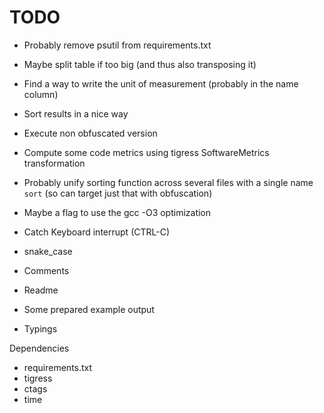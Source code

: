 # TODO

- Probably remove psutil from requirements.txt
- Maybe split table if too big (and thus also transposing it)
- Find a way to write the unit of measurement (probably in the name column)
- Sort results in a nice way
- Execute non obfuscated version
- Compute some code metrics using tigress SoftwareMetrics transformation

- Probably unify sorting function across several files with a single name `sort`
 (so can target just that with obfuscation)

- Maybe a flag to use the gcc -O3 optimization

- Catch Keyboard interrupt (CTRL-C)
- snake_case

- Comments
- Readme
- Some prepared example output
- Typings


Dependencies
- requirements.txt
- tigress
- ctags
- time
